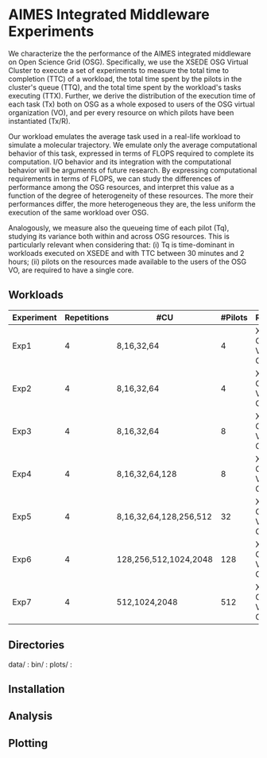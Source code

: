 # AIMES Integrated Middleware Experiments

We characterize the the performance of the AIMES integrated middleware on Open Science Grid (OSG). Specifically, we use the XSEDE OSG Virtual Cluster to execute a set of experiments to measure the total time to completion (TTC) of a workload, the total time spent by the pilots in the cluster's queue (TTQ), and the total time spent by the workload's tasks executing (TTX). Further, we derive the distribution of the execution time of each task (Tx) both on OSG as a whole exposed to users of the OSG virtual organization (VO), and per every resource on which pilots have been instantiated (Tx/R).

Our workload emulates the average task used in a real-life workload to simulate a molecular trajectory. We emulate only the average computational behavior of this task, expressed in terms of FLOPS required to complete its computation. I/O behavior and its integration with the computational behavior will be arguments of future research. By expressing computational requirements in terms of FLOPS, we can study the differences of performance among the OSG resources, and interpret this value as a function of the degree of heterogeneity of these resources. The more their performances differ, the more heterogeneous they are, the less uniform the execution of the same workload over OSG.

Analogously, we measure also the queueing time of each pilot (Tq), studying its variance both within and across OSG resources. This is particularly relevant when considering that: (i) Tq is time-dominant in workloads executed on XSEDE and with TTC between 30 minutes and 2 hours; (ii) pilots on the resources made available to the users of the OSG VO, are required to have a single core.

## Workloads

| Experiment | Repetitions | #CU                              | #Pilots | Resource                  |
|------------|-------------|----------------------------------|---------|---------------------------|
| Exp1       | 4           | 8,16,32,64                       | 4       | XSEDE OSG Virtual Cluster |
| Exp2       | 4           | 8,16,32,64                       | 4       | XSEDE OSG Virtual Cluster |
| Exp3       | 4           | 8,16,32,64                       | 8       | XSEDE OSG Virtual Cluster |
| Exp4       | 4           | 8,16,32,64,128                   | 8       | XSEDE OSG Virtual Cluster |
| Exp5       | 4           | 8,16,32,64,128,256,512           | 32      | XSEDE OSG Virtual Cluster |
| Exp6       | 4           |            128,256,512,1024,2048 | 128     | XSEDE OSG Virtual Cluster |
| Exp7       | 4           |                    512,1024,2048 | 512     | XSEDE OSG Virtual Cluster |

## Directories

data/  :
bin/   :
plots/ :

## Installation

## Analysis

## Plotting
